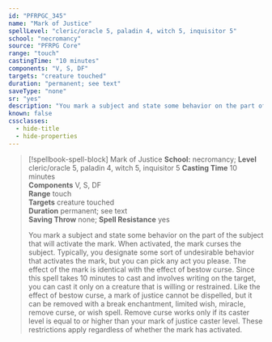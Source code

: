 ```yaml
---
id: "PFRPGC_345"
name: "Mark of Justice"
spellLevel: "cleric/oracle 5, paladin 4, witch 5, inquisitor 5"
school: "necromancy"
source: "PFRPG Core"
range: "touch"
castingTime: "10 minutes"
components: "V, S, DF"
targets: "creature touched"
duration: "permanent; see text"
saveType: "none"
sr: "yes"
description: "You mark a subject and state some behavior on the part of the subject that will activate the mark. When activated, the mark curses the subject. Typically, you designate some sort of undesirable behavior that activates the mark, but you can pick any act you please.  The effect of the mark is identical with the effect of bestow curse.  Since this spell takes 10 minutes to cast and involves writing on the target, you can cast it only on a creature that is willing or restrained.  Like the effect of bestow curse, a mark of justice cannot be dispelled, but it can be removed with a break enchantment, limited wish, miracle, remove curse, or wish spell. Remove curse works only if its caster level is equal to or higher than your mark of justice caster level. These restrictions apply regardless of whether the mark has activated."
known: false
cssclasses:
  - hide-title
  - hide-properties
---
```


> [!spellbook-spell-block] Mark of Justice
> **School:** necromancy; **Level** cleric/oracle 5, paladin 4, witch 5, inquisitor 5
> **Casting Time** 10 minutes  
> **Components** V, S, DF  
> **Range** touch  
> **Targets** creature touched  
> **Duration** permanent; see text  
> **Saving Throw** none; **Spell Resistance** yes
> 
> You mark a subject and state some behavior on the part of the subject that will activate the mark. When activated, the mark curses the subject. Typically, you designate some sort of undesirable behavior that activates the mark, but you can pick any act you please.  The effect of the mark is identical with the effect of bestow curse.  Since this spell takes 10 minutes to cast and involves writing on the target, you can cast it only on a creature that is willing or restrained.  Like the effect of bestow curse, a mark of justice cannot be dispelled, but it can be removed with a break enchantment, limited wish, miracle, remove curse, or wish spell. Remove curse works only if its caster level is equal to or higher than your mark of justice caster level. These restrictions apply regardless of whether the mark has activated.